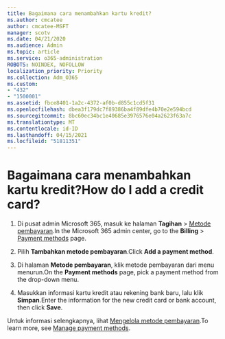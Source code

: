 ```yaml
---
title: Bagaimana cara menambahkan kartu kredit?
ms.author: cmcatee
author: cmcatee-MSFT
manager: scotv
ms.date: 04/21/2020
ms.audience: Admin
ms.topic: article
ms.service: o365-administration
ROBOTS: NOINDEX, NOFOLLOW
localization_priority: Priority
ms.collection: Adm_O365
ms.custom:
- "432"
- "1500001"
ms.assetid: fbce8401-1a2c-4372-af0b-d855c1cd5f31
ms.openlocfilehash: dbea3f179dc7f89386ba4f89dfe4b70e2e594bcd
ms.sourcegitcommit: 8bc60ec34bc1e40685e3976576e04a2623f63a7c
ms.translationtype: MT
ms.contentlocale: id-ID
ms.lasthandoff: 04/15/2021
ms.locfileid: "51811351"
---
```

# <a name="how-do-i-add-a-credit-card"></a><span data-ttu-id="36ead-102">Bagaimana cara menambahkan kartu kredit?</span><span class="sxs-lookup"><span data-stu-id="36ead-102">How do I add a credit card?</span></span>

1. <span data-ttu-id="36ead-103">Di pusat admin Microsoft 365, masuk ke halaman **Tagihan** \> [Metode pembayaran](https://go.microsoft.com/fwlink/p/?linkid=2018806).</span><span class="sxs-lookup"><span data-stu-id="36ead-103">In the Microsoft 365 admin center, go to the **Billing** \> [Payment methods](https://go.microsoft.com/fwlink/p/?linkid=2018806) page.</span></span>

2. <span data-ttu-id="36ead-104">Pilih **Tambahkan metode pembayaran**.</span><span class="sxs-lookup"><span data-stu-id="36ead-104">Click **Add a payment method**.</span></span>

3. <span data-ttu-id="36ead-105">Di halaman **Metode pembayaran**, klik metode pembayaran dari menu menurun.</span><span class="sxs-lookup"><span data-stu-id="36ead-105">On the **Payment methods** page, pick a payment method from the drop-down menu.</span></span>

4. <span data-ttu-id="36ead-106">Masukkan informasi kartu kredit atau rekening bank baru, lalu klik **Simpan**.</span><span class="sxs-lookup"><span data-stu-id="36ead-106">Enter the information for the new credit card or bank account, then click **Save**.</span></span>

<span data-ttu-id="36ead-107">Untuk informasi selengkapnya, lihat [Mengelola metode pembayaran](https://docs.microsoft.com/microsoft-365/commerce/billing-and-payments/manage-payment-methods).</span><span class="sxs-lookup"><span data-stu-id="36ead-107">To learn more, see [Manage payment methods](https://docs.microsoft.com/microsoft-365/commerce/billing-and-payments/manage-payment-methods).</span></span>
